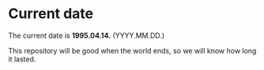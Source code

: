 # Current date

The current date is **1995.04.14.** (YYYY.MM.DD.)

This repository will be good when the world ends, so we will know how long it lasted.